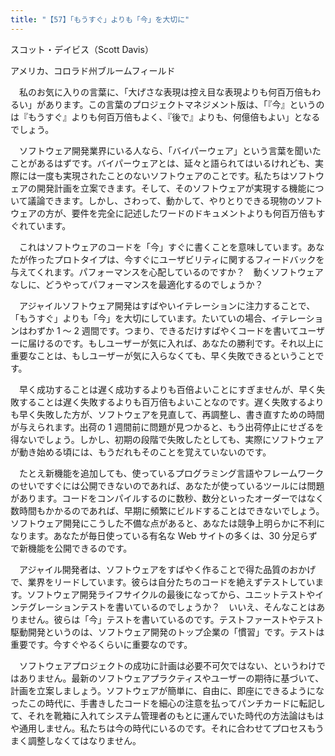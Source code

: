 ```yaml
---
title: "【57】「もうすぐ」よりも「今」を大切に"
---
```



スコット・デイビス（Scott Davis）



アメリカ、コロラド州ブルームフィールド


　私のお気に入りの言葉に、「大げさな表現は控え目な表現よりも何百万倍もわるい」があります。この言葉のプロジェクトマネジメント版は、「『今』というのは『もうすぐ』よりも何百万倍もよく、『後で』よりも、何億倍もよい」となるでしょう。

　ソフトウェア開発業界にいる人なら、「バイパーウェア」という言葉を聞いたことがあるはずです。バイパーウェアとは、延々と語られてはいるけれども、実際には一度も実現されたことのないソフトウェアのことです。私たちはソフトウェアの開発計画を立案できます。そして、そのソフトウェアが実現する機能について議論できます。しかし、さわって、動かして、やりとりできる現物のソフトウェアの方が、要件を完全に記述したワードのドキュメントよりも何百万倍もすぐれています。

　これはソフトウェアのコードを「今」すぐに書くことを意味しています。あなたが作ったプロトタイプは、今すぐにユーザビリティに関するフィードバックを与えてくれます。パフォーマンスを心配しているのですか？　動くソフトウェアなしに、どうやってパフォーマンスを最適化するのでしょうか？

　アジャイルソフトウェア開発はすばやいイテレーションに注力することで、「もうすぐ」よりも「今」を大切にしています。たいていの場合、イテレーションはわずか 1 ～ 2 週間です。つまり、できるだけすばやくコードを書いてユーザーに届けるのです。もしユーザーが気に入れば、あなたの勝利です。それ以上に重要なことは、もしユーザーが気に入らなくても、早く失敗できるということです。

　早く成功することは遅く成功するよりも百倍よいことにすぎませんが、早く失敗することは遅く失敗するよりも百万倍もよいことなのです。遅く失敗するよりも早く失敗した方が、ソフトウェアを見直して、再調整し、書き直すための時間が与えられます。出荷の 1 週間前に問題が見つかると、もう出荷停止にせざるを得ないでしょう。しかし、初期の段階で失敗したとしても、実際にソフトウェアが動き始める頃には、もうだれもそのことを覚えていないのです。

　たとえ新機能を追加しても、使っているプログラミング言語やフレームワークのせいですぐには公開できないのであれば、あなたが使っているツールには問題があります。コードをコンパイルするのに数秒、数分といったオーダーではなく数時間もかかるのであれば、早期に頻繁にビルドすることはできないでしょう。ソフトウェア開発にこうした不備な点があると、あなたは競争上明らかに不利になります。あなたが毎日使っている有名な Web サイトの多くは、30 分足らずで新機能を公開できるのです。

　アジャイル開発者は、ソフトウェアをすばやく作ることで得た品質のおかげで、業界をリードしています。彼らは自分たちのコードを絶えずテストしています。ソフトウェア開発ライフサイクルの最後になってから、ユニットテストやインテグレーションテストを書いているのでしょうか？　いいえ、そんなことはありません。彼らは「今」テストを書いているのです。テストファーストやテスト駆動開発というのは、ソフトウェア開発のトップ企業の「慣習」です。テストは重要です。今すぐやるくらいに重要なのです。

　ソフトウェアプロジェクトの成功に計画は必要不可欠ではない、というわけではありません。最新のソフトウェアプラクティスやユーザーの期待に基づいて、計画を立案しましょう。ソフトウェアが簡単に、自由に、即座にできるようになったこの時代に、手書きしたコードを細心の注意を払ってパンチカードに転記して、それを靴箱に入れてシステム管理者のもとに運んでいた時代の方法論はもはや通用しません。私たちは今の時代にいるのです。それに合わせてプロセスもうまく調整しなくてはなりません。
